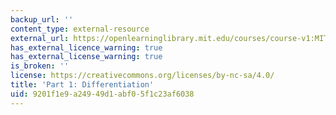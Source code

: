 ```yaml
---
backup_url: ''
content_type: external-resource
external_url: https://openlearninglibrary.mit.edu/courses/course-v1:MITx+18.01.1x+2T2019/about
has_external_licence_warning: true
has_external_license_warning: true
is_broken: ''
license: https://creativecommons.org/licenses/by-nc-sa/4.0/
title: 'Part 1: Differentiation'
uid: 9201f1e9-a249-49d1-abf0-5f1c23af6038
---
```

